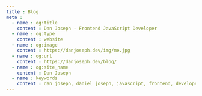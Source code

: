 ```yaml
---
title : Blog
meta :
  - name : og:title
    content : Dan Joseph - Frontend JavaScript Developer
  - name : og:type
    content : website
  - name : og:image
    content : https://danjoseph.dev/img/me.jpg
  - name : og:url
    content : https://danjoseph.dev/blog/
  - name : og:site_name
    content : Dan Joseph
  - name : keywords
    content : dan joseph, daniel joseph, javascript, frontend, developer, node, electron, es6, css, less, scss
---
```

<Posts />